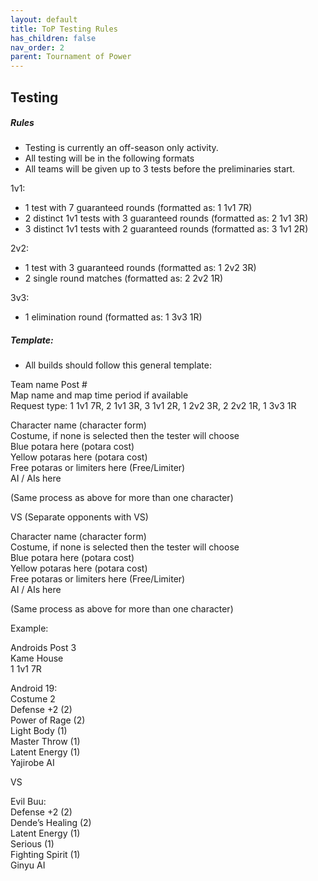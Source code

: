 ```yaml
---
layout: default
title: ToP Testing Rules
has_children: false
nav_order: 2
parent: Tournament of Power
---
```


## Testing

##### Rules


* Testing is currently an off-season only activity.
* All testing will be in the following formats
* All teams will be given up to 3 tests before the preliminaries start.

1v1:

* 1 test with 7 guaranteed rounds (formatted as: 1 1v1 7R)
* 2 distinct 1v1 tests with 3 guaranteed rounds (formatted as: 2 1v1 3R)
* 3 distinct 1v1  tests with 2 guaranteed rounds (formatted as: 3 1v1 2R)

2v2:

* 1 test with 3 guaranteed rounds (formatted as: 1 2v2 3R)
* 2 single round matches (formatted as: 2 2v2 1R)

3v3:

* 1 elimination round (formatted as: 1 3v3 1R)


##### Template:

* All builds should follow this general template: 

Team name Post #
<br />Map name and map time period if available
<br />Request type: 1 1v1 7R, 2 1v1 3R, 3 1v1 2R, 1 2v2 3R, 2 2v2 1R, 1 3v3 1R

Character name (character form)
<br />Costume, if none is selected then the tester will choose
<br />Blue potara here (potara cost)
<br />Yellow potaras here (potara cost)
<br />Free potaras or limiters here (Free/Limiter)
<br />AI / AIs here

(Same process as above for more than one character)

VS (Separate opponents with VS)

Character name (character form)
<br />Costume, if none is selected then the tester will choose
<br />Blue potara here (potara cost)
<br />Yellow potaras here (potara cost)
<br />Free potaras or limiters here (Free/Limiter)
<br />AI / AIs here

(Same process as above for more than one character)

Example:

Androids Post 3
<br />Kame House
<br />1 1v1 7R

Android 19:
<br />Costume 2
<br />Defense +2 (2)
<br />Power of Rage (2)
<br />Light Body (1)
<br />Master Throw (1)
<br />Latent Energy (1)
<br />Yajirobe AI 

VS

Evil Buu:
<br />Defense +2 (2)
<br />Dende’s Healing (2)
<br />Latent Energy (1)
<br />Serious (1)
<br />Fighting Spirit (1)
<br />Ginyu AI
